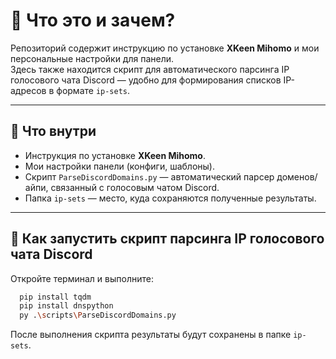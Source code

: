 # 📌 Что это и зачем?

Репозиторий содержит инструкцию по установке **XKeen Mihomo** и мои персональные настройки для панели.  
Здесь также находится скрипт для автоматического парсинга IP голосового чата Discord — удобно для формирования списков IP-адресов в формате `ip-sets`.

---

## 🔧 Что внутри
- Инструкция по установке **XKeen Mihomo**.
- Мои настройки панели (конфиги, шаблоны).
- Скрипт `ParseDiscordDomains.py` — автоматический парсер доменов/айпи, связанный с голосовым чатом Discord.
- Папка `ip-sets` — место, куда сохраняются полученные результаты.

---

## 🚀 Как запустить скрипт парсинга IP голосового чата Discord

Откройте терминал и выполните:

```bash
  pip install tqdm
  pip install dnspython
  py .\scripts\ParseDiscordDomains.py
```

После выполнения скрипта результаты будут сохранены в папке `ip-sets`.